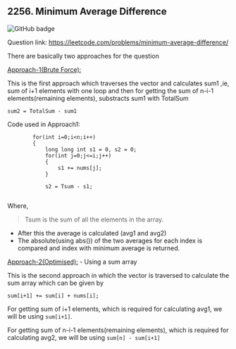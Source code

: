 ## 2256. Minimum Average Difference

<img src="https://img.shields.io/badge/Leetcode-Medium-orange" alt="GitHub badge" />

Question link: https://leetcode.com/problems/minimum-average-difference/

There are basically two approaches for the question

[Approach-1(Brute Force):](Approach1-Brute.cpp)

This is the first approach which traverses the vector and calculates sum1 ,ie, sum of i+1 elements with one loop and then for getting the sum of n-i-1 elements(remaining elements), substracts sum1 with TotalSum

`sum2 = TotalSum - sum1`

Code used in Approach1:
```
        for(int i=0;i<n;i++)
        {
            long long int s1 = 0, s2 = 0;
            for(int j=0;j<=i;j++)
            {
                s1 += nums[j];
            }
            
            s2 = Tsum - s1;
            
```
Where,
>Tsum is the sum of all the elements in the array.

- After this the average is calculated (avg1 and avg2)
- The absolute(using abs()) of the two averages for each index is compared and index with minimum average is returned.

[Approach-2(Optimised):](Approach2-Optimised.cpp) - Using a sum array

This is the second approach in which the vector is traversed to calculate the sum array which can be given by

`sum[i+1] += sum[i] + nums[i];`

For getting sum of i+1 elements, which is required for calculating avg1, we will be using `sum[i+1]`.

For getting sum of n-i-1 elements(remaining elements), which is required for calculating avg2, we will be using `sum[n] - sum[i+1]`